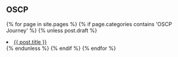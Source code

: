 ## OSCP

{% for page in site.pages %}
  {% if page.categories contains 'OSCP Journey' %}
    {% unless post.draft %}
        <li><a href="{{ post.url }}">{{ post.title }}</a></li>
    {% endunless %}
  {% endif %}
{% endfor %}
